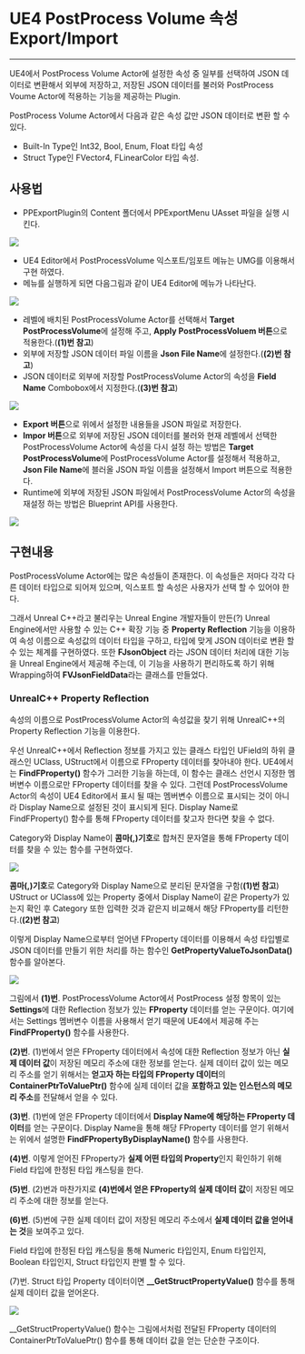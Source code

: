 # UE4 PostProcess Volume 속성 Export/Import

------------------------------------------------------------------------------------------------------------------------------------------------------------------------------------

UE4에서 PostProcess Volume Actor에 설정한 속성 중 일부를 선택하여 JSON 데이터로 변환해서 외부에 저장하고, 저장된 JSON 데이터를 불러와 PostProcess Voume  Actor에 적용하는 기능을 제공하는 Plugin.

PostProcess Volume Actor에서 다음과 같은 속성 값만 JSON 데이터로 변환 할 수 있다.

* Built-In Type인 Int32, Bool, Enum, Float 타입 속성
* Struct Type인 FVector4, FLinearColor 타입 속성.

## 사용법

* PPExportPlugin의 Content 폴더에서 PPExportMenu UAsset 파일을 실행 시킨다.

![](https://github.com/Devcoder-IndieWorks/PostProcessExport/blob/master/Images/Exec_PPVExportMenu.png)

* UE4 Editor에서 PostProcessVolume 익스포트/임포트 메뉴는 UMG를 이용해서 구현 하였다.
* 메뉴를 실행하게 되면 다음그림과 같이 UE4 Editor에 메뉴가 나타난다.

![](https://github.com/Devcoder-IndieWorks/PostProcessExport/blob/master/Images/PPVExportMenu.png)

* 레벨에 배치된 PostProcessVolume Actor를 선택해서 **Target PostProcessVolume**에 설정해 주고, **Apply PostProcessVoluem 버튼**으로 적용한다.(**(1)번 참고**)
* 외부에 저장할 JSON 데이터 파일 이름을 **Json File Name**에 설정한다.(**(2)번 참고**)
* JSON 데이터로 외부에 저장할 PostProcessVolume Actor의 속성을 **Field Name** Combobox에서 지정한다.(**(3)번 참고**)

![](https://github.com/Devcoder-IndieWorks/PostProcessExport/blob/master/Images/FieldName_Combox_UI.png)

* **Export 버튼**으로 위에서 설정한 내용들을 JSON 파일로 저장한다.
* **Impor 버튼**으로 외부에 저장된 JSON 데이터를 불러와 현재 레벨에서 선택한 PostProcessVolume  Actor에 속성을 다시 설정 하는 방법은 **Target PostProcessVolume**에 PostProcessVolume Actor를 설정해서 적용하고, **Json File Name**에 블러올 JSON 파일 이름을 설정해서 Import 버튼으로 적용한다.
* Runtime에 외부에 저장된 JSON 파일에서 PostProcessVolume Actor의 속성을 재설정 하는 방법은 Blueprint API를 사용한다.

![](https://github.com/Devcoder-IndieWorks/PostProcessExport/blob/master/Images/ImportPostProcessSettings_BP_API.png)



## 구현내용

PostProcessVolume Actor에는 많은 속성들이 존재한다. 이 속성들은 저마다 각각 다른 데이터 타입으로 되어져 있으며, 익스포트 할 속성은 사용자가 선택 할 수 있어야 한다.

그래서 Unreal C++라고 불리우는 Unreal Engine 개발자들이 만든(?) Unreal Engine에서만 사용할 수 있는  C++ 확장 기능 중 **Property Reflection** 기능을 이용하여 속성 이름으로 속성값의 데이터 타입을 구하고, 타입에 맞게 JSON 데이터로 변환 할 수 있는 체계를 구현하였다.  또한 **FJsonObject** 라는 JSON 데이터 처리에 대한 기능을 Unreal Engine에서 제공해 주는데, 이 기능을 사용하기 편리하도록 하기 위해 Wrapping하여 **FVJsonFieldData**라는 클래스를 만들었다.

### UnrealC++ Property Reflection

속성의 이름으로 PostProcessVolume Actor의 속성값을 찾기 위해 UnrealC++의 Property Reflection 기능을 이용한다.

우선 UnrealC++에서 Reflection 정보를 가지고 있는 클래스 타입인 UField의 하위 클래스인 UClass, UStruct에서 이름으로 FProperty  데이터를 찾아내야 한다. UE4에서는 **FindFProperty()** 함수가 그러한 기능을 하는데, 이 함수는 클래스 선언시 지정한 멤버변수 이름으로만 FProperty 데이터를 찾을 수 있다. 그런데 PostProcessVolume Actor의 속성이 UE4 Editor에서 표시 될 때는 멤버변수 이름으로 표시되는 것이 아니라 Display Name으로 설정된 것이 표시되게 된다. Display Name로 FindFProperty() 함수를 통해 FProperty 데이터를 찾고자 한다면 찾을 수 없다.

Category와 Display Name이 **콤마(,)기호**로 합쳐진 문자열을 통해 FProperty  데이터를 찾을 수 있는 함수를 구현하였다.

![](https://github.com/Devcoder-IndieWorks/PostProcessExport/blob/master/Images/Function_FindFPropertyByDisplayName.png)

**콤마(,)기호**로 Category와 Display Name으로 분리된 문자열을 구함(**(1)번 참고**) UStruct or UClass에 있는 Property 중에서 Display Name이 같은 Property가 있는지 확인 후 Category 또한 입력한 것과 같은지 비교해서 해당 FProperty를 리턴한다.(**(2)번 참고**)

이렇게 Display Name으로부터 얻어낸 FProperty 데이터를 이용해서 속성 타입별로 JSON 데이터를 만들기 위한 처리를 하는 함수인 **GetPropertyValueToJsonData()** 함수를 알아본다.

![](https://github.com/Devcoder-IndieWorks/PostProcessExport/blob/master/Images/Function_GetPropertyValueToJsonData.png)

그림에서 **(1)번**. PostProcessVolume Actor에서 PostProcess 설정 항목이 있는 **Settings**에 대한 Reflection 정보가 있는 **FProperty** 데이터를 얻는 구문이다. 여기에서는 Settings 멤버변수 이름을 사용해서 얻기 때문에 UE4에서 제공해 주는 **FindFProperty()** 함수를 사용한다. 

**(2)번**. (1)번에서 얻은 FProperty 데이터에서 속성에 대한 Reflection 정보가 아닌 **실제 데이터 값**이 저장된 메모리 주소에 대한 정보를 얻는다. 실제 데이터 값이 있는 메모리 주소를 얻기 위해서는 **얻고자 하는 타입의 FProperty 데이터**의 **ContainerPtrToValuePtr()** 함수에 실제 데이터 값을 **포함하고 있는 인스턴스의 메모리 주소**를 전달해서 얻을 수 있다. 

**(3)번**. (1)번에 얻은 FProperty 데이터에서 **Display Name에 해당하는 FProperty 데이터**를 얻는 구문이다. Display Name을 통해 해당 FProperty 데이터를 얻기 위해서는 위에서 설명한 **FindFPropertyByDisplayName()** 함수를 사용한다.

**(4)번**. 이렇게 얻어진 FProperty가 **실제 어떤 타입의 Property**인지 확인하기 위해 Field 타입에 한정된 타입 캐스팅을 한다.

**(5)번**. (2)번과 마찬가지로 **(4)번에서 얻은 FProperty의 실제 데이터 값**이 저장된 메모리 주소에 대한 정보를 얻는다.

**(6)번**. (5)번에 구한 실제 데이터 값이 저장된 메모리 주소에서 **실제 데이터 값을 얻어내는 것**을 보여주고 있다.



Field 타입에 한정된 타입 캐스팅을 통해 Numeric 타입인지, Enum 타입인지, Boolean 타입인지, Struct 타입인지 판별 할 수 있다.

(7)번. Struct 타입 Property 데이터이면 **__GetStructPropertyValue()** 함수를 통해 실제 데이터 값을 얻어온다.

![](https://github.com/Devcoder-IndieWorks/PostProcessExport/blob/master/Images/Function_GetStructPropertyValue.png)

__GetStructPropertyValue()  함수는 그림에서처럼 전달된 FProperty 데이터의 ContainerPtrToValuePtr() 함수를 통해 데이터 값을 얻는 단순한 구조이다. 



